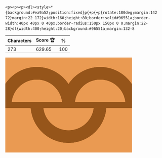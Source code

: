 `<p><p><p><dl><style>*{background:#ea9a52;position:fixed}p{+p{+p{rotate:180deg;margin:142 72}margin:22 172}width:160;height:80;border:solid#96551a;border-width:40px 40px 0 40px;border-radius:150px 150px 0 0;margin:22-28}dl{width:400;height:20;background:#96551a;margin:132-8`

| Characters | Score 🏆 | %   |
| ---------- | -------- | --- |
| 273        | 629.65   | 100 |

![](/2025/feb2025/07/20250207.png)
